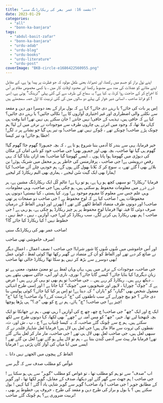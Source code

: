 ```yaml
---
title: "نشست 16: عمر بھر کی ریکارڈنگ سنی!"
date: 2023-01-29
categories: 
  - "all"
  - "bonn-ka-banjara"
tags: 
  - "abdul-basit-zafar"
  - "bonn-ka-banjara"
  - "urdu-adab"
  - "urdu-blog"
  - "urdu-books"
  - "urdu-literature"
  - "urdu-post"
coverImage: "BKB-circle-e1686422560955.png"
---
```


اپنے بَول براز کو جسم میں رکھنا، اور ٹھہرانا، یعنی طفلِ مولود کہ جو فطرت پر پیدا ہوا ہے، کے مقابل اپنے مثانے کو عضلات کی مدد سے مضبوط رکھنا اور محدود اوقاتِ کار میں ، یا کسی مخصوص مقام پر اُس کا اخراج کر کے حاجت روا کرنا، یہ کیا ہے؟ یہ سماج کی طرف سے کی گئی پہلی “ٹرینگ” ہوتی ہے، اِسی کو فرائڈ صاحب ، انسانی شیر خوار کی پہلے دو سالوں میں کی گئی تربیت کا اوّل حصہ سمجھتے ہیں !

اِس پر بات کی جائے؟ یا رہنے دی جائے؟ کہا ہے کہ بول براز کے بعد دوسرا دور دہن و مقعد سے نکلنے والی اضطراری اور غیر اختیاری آوازوں کا ہے! نکالی جائیں؟ یا رہنے دی جائیں؟ کیا ہے کہ حافی ہیں، تہذیب کے حافی! نہیں جانتے ! جان سکتے ہی نہیں تھے! اتنا وقت ہی کہاں ملا تھا، کہ وجود میں اترتے ہی چاروں طرف سے موجودات نے نرغے میں لے لیا! ہم چونک پڑے صاحب! چونکے تھے ، چُوکے نہیں تھے صاحب! وہ تیر ہی گیا جو نشانے پر نہ لگے! خطا ہو جائے! وہ تیر کیسا!

خیر فرمایا، یہی سے بندر کا آدمی بننا شروع ہو تا ہے ، کہ بچہ جمہورا! گھوم جا! گھوم گیا! گھوم ہی گیا تھا صاحب، بچہ بھی اور جمہور بھی! جی صاحب خود کو نانی اماں کے مکان کی دیوڑی میں گھومتا ہوا پاتا ہوں .. ایسے گھومتا گیا صاحب! بعد ازاں بتایا گیا کہ یہی رقصِ درویشی ہے! جی صاحب ، پرفارمنس کی خاطر ہر ہر محفل میں شریک ہوئے! بن بلائے بھی آ گئے تھے، یہ سوچ کر کہ بُلانا بھول گئے ہوں گے، ہم خودہی چلے آئے صاحب! کہا ہمارا بھی ایک گیت سُن لیجیے ، ہماری بھی البم ریکارڈ کر لیجیے!

فرمایا “ریکارڈ” تو سبھی کچھ ہو رہا ہے، ہو تو رہا ہے! عالمِ کُل ایک ریکارڈنگ مشین ہے، ہر ذرے ذرے میں معلومات محفوظ ہو سکتی ہیں، ہو چکی ہیں! جی صاحب، وہی معلومات، وہی علم جس سے معلوم کا مفہوم موجود ہے! ورنہ کیا ہستی ، کیا نیستی! دونوں ہی محفوظات ہیں ! صاحب کیا ہے کہ لوحِ محفوظ ہے ! جی صاحب دو صفحات پر تھی صاحب! اور دونوں طرف متضاد الفاظ لکھے گئے تھے ! اُبھرتے اور ڈوبتے الفاظ کے درمیان صرف دوئی کا فیتہ تھا! فرمایا لوحِ محفوظ پر ہر چیز ریکارڈ ہو چکی ہے، ہو رہی ہے ! جی صاحب ! ہم بھی ریکارڈ ہی کرنے لگے، سب ریکارڈ کر لیں! جی، آوازیں ، نہیں ، خط نہیں ، خطوط نہیں ! کیا ریکارڈ کیا جائے گا؟

صاحب عمر بھر کی ریکارڈنگ سنی!

صرف خاموشی تھی صاحب!

اور اُس خاموشی میں شُوں شُوں کا شور شرابا! جی صاحب ! نصف اعمال ، اعمالِ دیگر نے ضائع کر دیے تھے اور الفاظ کو اُن کے متضاد نے گھیر رکھا تھا! کوئی لفظ ، کوئی عمل بھی دوسرے سے بڑھ کر نہیں ہو سکا تھا! ریکارڈ خالی تھا صاحب!

جی صاحب، موجودات کے نرغے میں ہیں، یہاں وہاں لفظ ہے تو معنیٰ مفقود، معنی ہے تو زبانِ دیگری! کیا بتایا جائے؟ کیسے گایا جائے؟ نوری، ناری اور آبی، خاکی سبھی بیٹھے ہیں .. دیکھ رہے ہیں.. ریکارڈ کر رہے ہیں .. جی صاحب! تو ہم بھی تو یہی کر رہے ہیں ! عرض ہے کہ “چوک” چوراہا ، لاہور اور شیخوپورہ میں “چونک” کہا جاتا ہے ! اور اِسی طرح انتہائی معقول شخص بھی “گیارہ” کو “یاراں “ کہہ دیتا ہے! تو اِس پر کیا کیا جائے؟ کوئی پولیس بنا دی جائے ؟ جو بیچ چوراہے کے سب ناطقوں کی “چ” دُرست کرے؟ واہ صاحب! چ! کیا “چ” چیز ہے! جی صاحب! “چ” ہائے، ہم نے چ کو بھی “چہ؟” ہی پڑھا پوچھا!

ایک چ اور ایک “چھ” جی صاحب! چ چھ، چھ چ کی آوازیں آ رہی تھیں ، ہم نے جھانکا تو ایک بچہ جُنھجنا لیے تھا۔ خیر، “چھ” کو مِس آمنہ نے “چھے” بھی لکھا، کہا دونوں طرح سے لکھ سکتے ہیں۔ ہم چ سے چُونک گئے صاحب، کہ یہ کیسا چُتیاپ ہے؟ چ ، پ ، ش اور، ث، نقطوں کی ثروت سے مالا مال ہیں! جی لعل ہی لال ہیں! فرمایا لعل شاہباز قلندر نے کہ سبھی لعل ہیں، جی صاحب لعل بھی لال ہی تھے ! جی صاحب، مار مار کر لعل بنائے گئے تھے! فرمایا مار پیٹ سے آدمی کُندن بنتا ہے ، ہم تو لال پیلے ہو گئے تھے! لعل بن گئے تھے ! ایسے میں ابا میاں کی آواز کان پڑتی ہے ! فرمایا

؎ الفاظ کے پیچوں میں الجھتے نہیں دانا

غواّص کو مطلب صدف سے کہ گُہر سے

اب “صدف” سے تو ہم کو مطلب تھا ، تو غواص کو مطلب “گوہر” سے ہی ہو سکتا ہے ! جی صاحب ! ہم جھٹ سے گھر گئے اور دیکھا، صدف کے مقابل، گوہر لکھا تھا ، اور گوہر کے مطابق جوہر ! جی صاحب ! واہ صاحب! گوہر سے گوہر شاہی یاد آ گئے ! کیا کہیں ! بول سکتے ہیں ؟ یا بول و براز کی طرح دہن و مقعد کی طرح ، حروف پر، خطوط پر بھی ، تربیت ضروری ہے؟ ہم چُونک گئے صاحب!
